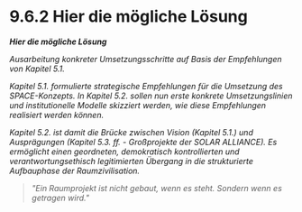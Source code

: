 # 9.6.2 Hier die mögliche Lösung

_**Hier die mögliche Lösung**_

_Ausarbeitung konkreter Umsetzungsschritte auf Basis der Empfehlungen von Kapitel 5.1._

_Kapitel 5.1. formulierte strategische Empfehlungen für die Umsetzung des SPACE-Konzepts. In Kapitel 5.2. sollen nun erste konkrete Umsetzungslinien und institutionelle Modelle skizziert werden, wie diese Empfehlungen realisiert werden können._

_Kapitel 5.2. ist damit die Brücke zwischen Vision (Kapitel 5.1.) und Ausprägungen (Kapitel 5.3. ff. - Großprojekte der SOLAR ALLIANCE). Es ermöglicht einen geordneten, demokratisch kontrollierten und verantwortungsethisch legitimierten Übergang in die strukturierte Aufbauphase der Raumzivilisation._

> _"Ein Raumprojekt ist nicht gebaut, wenn es steht. Sondern wenn es getragen wird."_
